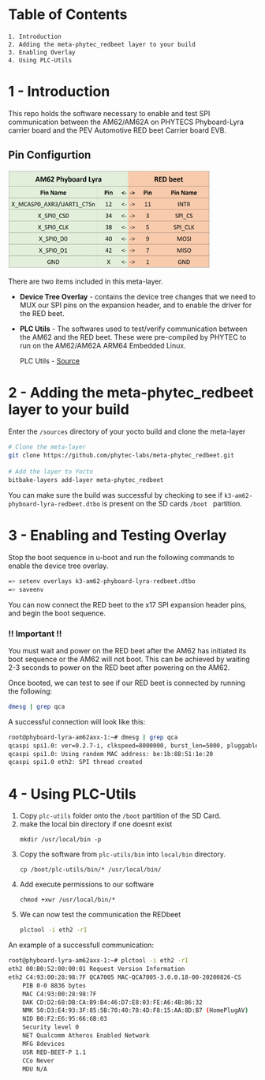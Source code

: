 Table of Contents
=================
	1. Introduction
	2. Adding the meta-phytec_redbeet layer to your build
	3. Enabling Overlay
	4. Using PLC-Utils


1 - Introduction
==================
This repo holds the software necessary to enable and test SPI communication between the AM62/AM62A on PHYTECS Phyboard-Lyra carrier board and the PEV Automotive RED beet Carrier board EVB.

## Pin Configurtion
<img src="AM62_Phyboard_Lyra_To_Redbeet_Pinout.png" width="410" height="200">

There are two items included in this meta-layer.

- **Device Tree Overlay** - contains the device tree changes that we need to MUX our SPI pins on the expansion header, and to enable the driver for the RED beet.

- **PLC Utils** - The softwares used to test/verify communication between the AM62 and the RED beet. These were pre-compiled by PHYTEC to run on the AM62/AM62A ARM64 Embedded Linux.

	PLC Utils - [Source](https://github.com/qca/open-plc-utils)


2 - Adding the meta-phytec_redbeet layer to your build
======================================================

Enter the `/sources` directory of your yocto build and clone the meta-layer

```bash
# Clone the meta-layer
git clone https://github.com/phytec-labs/meta-phytec_redbeet.git

# Add the layer to Yocto
bitbake-layers add-layer meta-phytec_redbeet
```

You can make sure the build was successful by checking to see if `k3-am62-phyboard-lyra-redbeet.dtbo` is present on the SD cards `/boot ` partition.

3 - Enabling and Testing Overlay
=================================

Stop the boot sequence in u-boot and run the following commands to enable the device tree overlay.

```bash
=> setenv overlays k3-am62-phyboard-lyra-redbeet.dtbo
=> saveenv
```

You can now connect the RED beet to the x17 SPI expansion header pins, and begin the boot sequence.

### **!! Important !!**
You must wait and power on the RED beet after the AM62 has initiated its boot sequence or the AM62 will not boot. This can be achieved by waiting 2-3 seconds to power on the RED beet after powering on the AM62.

Once booted, we can test to see if our RED beet is connected by running the following:
``` bash 
dmesg | grep qca
```
A successful connection will look like this:
``` bash
root@phyboard-lyra-am62axx-1:~# dmesg | grep qca
qcaspi spi1.0: ver=0.2.7-i, clkspeed=8000000, burst_len=5000, pluggable=0
qcaspi spi1.0: Using random MAC address: be:1b:88:51:1e:20
qcaspi spi1.0 eth2: SPI thread created
```

4 - Using PLC-Utils
======================

1. Copy ``plc-utils`` folder onto the ``/boot`` partition of the SD Card.
2. make the local bin directory if one doesnt exist
	```
	mkdir /usr/local/bin -p
	```
3. Copy the software from ``plc-utils/bin`` into ``local/bin`` directory.
	```
	cp /boot/plc-utils/bin/* /usr/local/bin/
	```
4. Add execute permissions to our software
	```
	chmod +xwr /usr/local/bin/*
	```
5. We can now test the communication the REDbeet
	``` bash
	plctool -i eth2 -rI
	```
An example of a successfull communication:
``` bash
root@phyboard-lyra-am62axx-1:~# plctool -i eth2 -rI
eth2 00:B0:52:00:00:01 Request Version Information
eth2 C4:93:00:28:98:7F QCA7005 MAC-QCA7005-3.0.0.18-00-20200826-CS
	PIB 0-0 8836 bytes
	MAC C4:93:00:28:98:7F
	DAK CD:D2:68:DB:CA:B9:B4:46:D7:E8:03:FE:A6:4B:86:32
	NMK 50:D3:E4:93:3F:85:5B:70:40:78:4D:F8:15:AA:8D:B7 (HomePlugAV)
	NID B0:F2:E6:95:66:6B:03
	Security level 0
	NET Qualcomm Atheros Enabled Network
	MFG 8devices
	USR RED-BEET-P 1.1
	CCo Never
	MDU N/A
```
